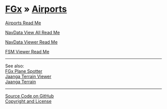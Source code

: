[FGx](../index.html ) &raquo; [Airports]( ./index.html ) 
=========================================================

<p id=rm >
	<a href=JavaScript:displayPage("readme.md",rm); >Airports Read Me</a>
</p>

<p id=va >
	<a href=JavaScript:displayPage("navdata-view-all/readme.md",va); >NavData View All Read Me</a>
</p>

<p id=nv >
	<a href=JavaScript:displayPage("navdata-viewer/readme.md",nv); >NavData Viewer Read Me</a>
</p>

<p id=fsm >
	<a href=JavaScript:displayPage("fsm-viewer/readme.md",fsm); >FSM Viewer Read Me</a>
</p>

<hr>

<p>
	See also:<br>
	<a href=http://jaanga.github.io/fgx-plane-spotter/ >FGx Plane Spotter</a><br>
	<a href=http://jaanga.github.io/terrain-viewer/ >Jaanga Terrain Viewer</a><br>
	<a href=http://jaanga.github.io/terrain/ >Jaanga Terrain</a>
</p>


****

[Source Code on GitHub]( https://github.com/fgx/fgx-airports/)  
[Copyright and License]( https://github.com/fgx/fgx.github.io/blob/master/fgx-copyright-notice-and-license.md )